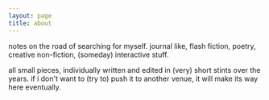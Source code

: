 ```yaml
---
layout: page
title: about
---
```


notes on the road of searching for myself.
journal like, flash fiction, poetry, creative non-fiction, (someday) interactive stuff.

all small pieces, individually written and edited in (very) short stints over the years.
if i don't want to (try to) push it to another venue, it will make its way here eventually.
